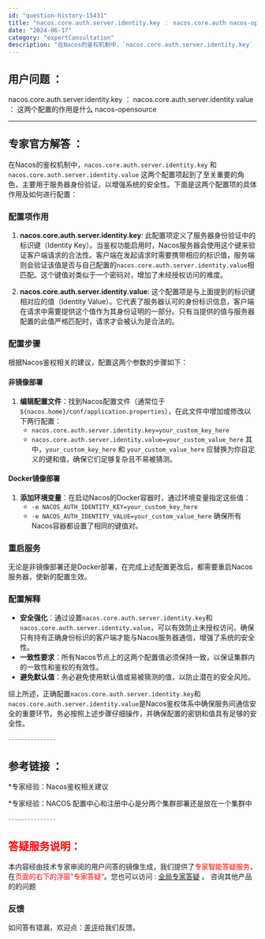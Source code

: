 ```yaml
---
id: "question-history-15431"
title: "nacos.core.auth.server.identity.key ： nacos.core.auth nacos-opensource"
date: "2024-06-17"
category: "expertConsultation"
description: "在Nacos的鉴权机制中，`nacos.core.auth.server.identity.key` 和 `nacos.core.auth.server.identity.value` 这两个配置项起到了至关重要的角色，主要用于服务器身份验证，以增强系统的安全性。下面是这两个配置项的具体作用及如何进"
---
```


## 用户问题 ： 
 nacos.core.auth.server.identity.key ： nacos.core.auth.server.identity.value ： 这两个配置的作用是什么 nacos-opensource 

---------------
## 专家官方解答 ：

在Nacos的鉴权机制中，`nacos.core.auth.server.identity.key` 和 `nacos.core.auth.server.identity.value` 这两个配置项起到了至关重要的角色，主要用于服务器身份验证，以增强系统的安全性。下面是这两个配置项的具体作用及如何进行配置：

### 配置项作用

1. **nacos.core.auth.server.identity.key**: 此配置项定义了服务器身份验证中的标识键（Identity Key）。当鉴权功能启用时，Nacos服务器会使用这个键来验证客户端请求的合法性。客户端在发起请求时需要携带相应的标识值，服务端则会验证该值是否与自己配置的`nacos.core.auth.server.identity.value`相匹配。这个键值对类似于一个密码对，增加了未经授权访问的难度。

2. **nacos.core.auth.server.identity.value**: 这个配置项是与上面提到的标识键相对应的值（Identity Value）。它代表了服务器认可的身份标识信息，客户端在请求中需要提供这个值作为其身份证明的一部分。只有当提供的值与服务器配置的此值严格匹配时，请求才会被认为是合法的。

### 配置步骤

根据Nacos鉴权相关的建议，配置这两个参数的步骤如下：

#### 非镜像部署

1. **编辑配置文件**：找到Nacos配置文件（通常位于`${nacos.home}/conf/application.properties`），在此文件中增加或修改以下两行配置：
   - `nacos.core.auth.server.identity.key=your_custom_key_here`
   - `nacos.core.auth.server.identity.value=your_custom_value_here`
   其中，`your_custom_key_here` 和 `your_custom_value_here` 应替换为你自定义的键和值，确保它们足够复杂且不易被猜测。

#### Docker镜像部署

1. **添加环境变量**：在启动Nacos的Docker容器时，通过环境变量指定这些值：
   - `-e NACOS_AUTH_IDENTITY_KEY=your_custom_key_here`
   - `-e NACOS_AUTH_IDENTITY_VALUE=your_custom_value_here`
   确保所有Nacos容器都设置了相同的键值对。

### 重启服务

无论是非镜像部署还是Docker部署，在完成上述配置更改后，都需要重启Nacos服务器，使新的配置生效。

### 配置解释

- **安全强化**：通过设置`nacos.core.auth.server.identity.key`和`nacos.core.auth.server.identity.value`，可以有效防止未授权访问，确保只有持有正确身份标识的客户端才能与Nacos服务器通信，增强了系统的安全性。
- **一致性要求**：所有Nacos节点上的这两个配置值必须保持一致，以保证集群内的一致性和鉴权的有效性。
- **避免默认值**：务必避免使用默认值或易被猜测的值，以防止潜在的安全风险。

综上所述，正确配置`nacos.core.auth.server.identity.key`和`nacos.core.auth.server.identity.value`是Nacos鉴权体系中确保服务间通信安全的重要环节。务必按照上述步骤仔细操作，并确保配置的密钥和值具有足够的安全性。


<font color="#949494">---------------</font> 


## 参考链接 ：

*专家经验：Nacos鉴权相关建议 
 
 *专家经验：NACOS 配置中心和注册中心是分两个集群部署还是放在一个集群中 


 <font color="#949494">---------------</font> 
 


## <font color="#FF0000">答疑服务说明：</font> 

本内容经由技术专家审阅的用户问答的镜像生成，我们提供了<font color="#FF0000">专家智能答疑服务</font>，在<font color="#FF0000">页面的右下的浮窗”专家答疑“</font>。您也可以访问 : [全局专家答疑](https://opensource.alibaba.com/chatBot) 。 咨询其他产品的的问题

### 反馈
如问答有错漏，欢迎点：[差评](https://ai.nacos.io/user/feedbackByEnhancerGradePOJOID?enhancerGradePOJOId=15501)给我们反馈。
